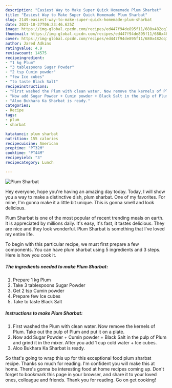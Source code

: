 ```yaml
---
description: "Easiest Way to Make Super Quick Homemade Plum Sharbat"
title: "Easiest Way to Make Super Quick Homemade Plum Sharbat"
slug: 2149-easiest-way-to-make-super-quick-homemade-plum-sharbat
date: 2021-10-27T06:23:46.625Z
image: https://img-global.cpcdn.com/recipes/ed447f94de895f11/680x482cq70/plum-sharbat-recipe-main-photo.jpg
thumbnail: https://img-global.cpcdn.com/recipes/ed447f94de895f11/680x482cq70/plum-sharbat-recipe-main-photo.jpg
cover: https://img-global.cpcdn.com/recipes/ed447f94de895f11/680x482cq70/plum-sharbat-recipe-main-photo.jpg
author: Jared Adkins
ratingvalue: 4.9
reviewcount: 14575
recipeingredient:
- "1 kg Plum"
- "3 tablespoons Sugar Powder"
- "2 tsp Cumin powder"
- "few Ice cubes"
- "to taste Black Salt"
recipeinstructions:
- "First washed the Plum with clean water. Now remove the kernels of Plum. Take out the pulp of Plum and put it on a plate."
- "Now add Sugar Powder + Cumin powder + Black Salt in the pulp of Plum and grind it in the mixer. After you add 1 cup cold water + Ice cubes."
- "Aloo Bukhara Ka Sharbat is ready."
categories:
- Recipe
tags:
- plum
- sharbat

katakunci: plum sharbat 
nutrition: 155 calories
recipecuisine: American
preptime: "PT32M"
cooktime: "PT44M"
recipeyield: "3"
recipecategory: Lunch

---
```



![Plum Sharbat](https://img-global.cpcdn.com/recipes/ed447f94de895f11/680x482cq70/plum-sharbat-recipe-main-photo.jpg)

Hey everyone, hope you're having an amazing day today. Today, I will show you a way to make a distinctive dish, plum sharbat. One of my favorites. For mine, I'm gonna make it a little bit unique. This is gonna smell and look delicious.



Plum Sharbat is one of the most popular of recent trending meals on earth. It is appreciated by millions daily. It's easy, it's fast, it tastes delicious. They are nice and they look wonderful. Plum Sharbat is something that I've loved my entire life.


To begin with this particular recipe, we must first prepare a few components. You can have plum sharbat using 5 ingredients and 3 steps. Here is how you cook it.

<!--inarticleads1-->

##### The ingredients needed to make Plum Sharbat:

1. Prepare 1 kg Plum
1. Take 3 tablespoons Sugar Powder
1. Get 2 tsp Cumin powder
1. Prepare few Ice cubes
1. Take to taste Black Salt




<!--inarticleads2-->

##### Instructions to make Plum Sharbat:

1. First washed the Plum with clean water. Now remove the kernels of Plum. Take out the pulp of Plum and put it on a plate.
1. Now add Sugar Powder + Cumin powder + Black Salt in the pulp of Plum and grind it in the mixer. After you add 1 cup cold water + Ice cubes.
1. Aloo Bukhara Ka Sharbat is ready.




So that's going to wrap this up for this exceptional food plum sharbat recipe. Thanks so much for reading. I'm confident you will make this at home. There's gonna be interesting food at home recipes coming up. Don't forget to bookmark this page in your browser, and share it to your loved ones, colleague and friends. Thank you for reading. Go on get cooking!
